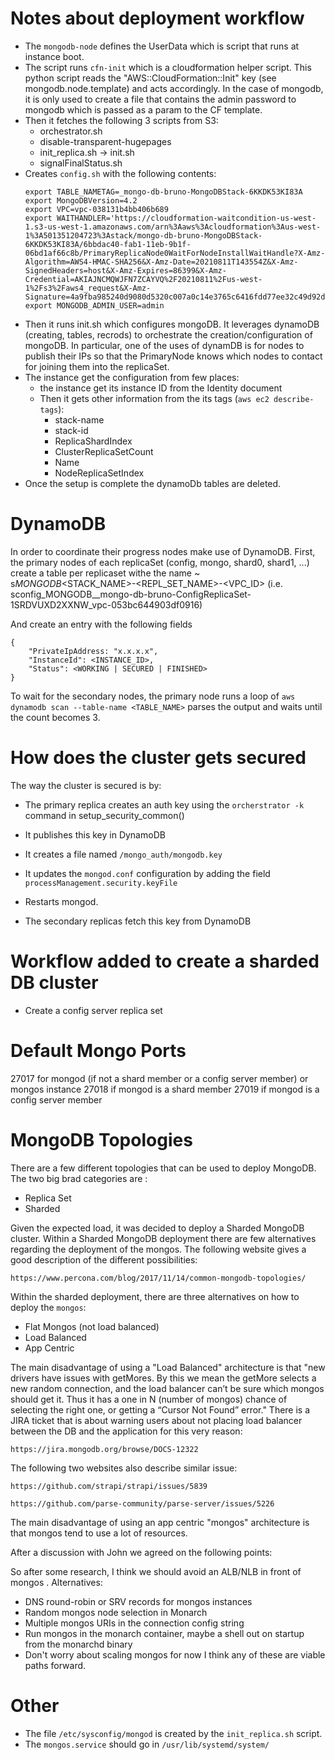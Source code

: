 # Notes about deployment workflow

- The `mongodb-node` defines the UserData which is script that runs at instance boot.
- The script runs `cfn-init` which is a cloudformation helper script. This python script reads the "AWS::CloudFormation::Init" key (see mongodb.node.template) and acts accordingly. In the case of mongodb, it is only used to create a file that contains the admin password to mongodb which is passed as a param to the CF template.
- Then it fetches the following 3 scripts from S3:
    - orchestrator.sh
    - disable-transparent-hugepages
    - init_replica.sh -> init.sh
    - signalFinalStatus.sh
- Creates `config.sh` with the following contents:
    ```
    export TABLE_NAMETAG=_mongo-db-bruno-MongoDBStack-6KKDK53KI83A
    export MongoDBVersion=4.2
    export VPC=vpc-038131b4bb406b689
    export WAITHANDLER='https://cloudformation-waitcondition-us-west-1.s3-us-west-1.amazonaws.com/arn%3Aaws%3Acloudformation%3Aus-west-1%3A501351204723%3Astack/mongo-db-bruno-MongoDBStack-6KKDK53KI83A/6bbdac40-fab1-11eb-9b1f-06bd1af66c8b/PrimaryReplicaNode0WaitForNodeInstallWaitHandle?X-Amz-Algorithm=AWS4-HMAC-SHA256&X-Amz-Date=20210811T143554Z&X-Amz-SignedHeaders=host&X-Amz-Expires=86399&X-Amz-Credential=AKIAJNCMQWJFN7ZCAYVQ%2F20210811%2Fus-west-1%2Fs3%2Faws4_request&X-Amz-Signature=4a9fba985240d9080d5320c007a0c14e3765c6416fdd77ee32c49d92d47dd76b'
    export MONGODB_ADMIN_USER=admin
    ```
- Then it runs init.sh which configures mongoDB. It leverages dynamoDB (creating, tables, recrods) to orchestrate the creation/configuration of mongoDB. In particular, one of the uses of dynamDB is for nodes to publish their IPs so that the PrimaryNode knows which nodes to contact for joining them into the replicaSet.
- The instance get the configuration from few places:
    - the instance get its instance ID from the Identity document
    - Then it gets other information from the its tags (`aws ec2 describe-tags`):
        - stack-name
        - stack-id
        - ReplicaShardIndex
        - ClusterReplicaSetCount
        - Name
        - NodeReplicaSetIndex
- Once the setup is complete the dynamoDb tables are deleted.

# DynamoDB

In order to coordinate their progress nodes make use of DynamoDB.
First, the primary nodes of each replicaSet (config, mongo, shard0, shard1, ...) create a table per replicaset withe the name ~ s<REPLSETNAME>_MONGODB_<STACK_NAME>-<REPL_SET_NAME>-<VPC_ID> (i.e. sconfig_MONGODB__mongo-db-bruno-ConfigReplicaSet-1SRDVUXD2XXNW_vpc-053bc644903df0916)

And create an entry with the following fields

```
{
    "PrivateIpAddress: "x.x.x.x",
    "InstanceId": <INSTANCE_ID>,
    "Status": <WORKING | SECURED | FINISHED>
}
```

To wait for the secondary nodes, the primary node runs a loop of `aws dynamodb scan --table-name <TABLE_NAME>` parses the output and waits until the count becomes 3.

# How does the cluster gets secured
The way the cluster is secured is by: 
- The primary replica creates an auth key using the `orcherstrator -k` command in setup_security_common()
- It publishes this key in DynamoDB
- It creates a file named `/mongo_auth/mongodb.key` 
- It updates the `mongod.conf` configuration by adding the field `processManagement.security.keyFile`
- Restarts mongod.

- The secondary replicas fetch this key from DynamoDB

# Workflow added to create a sharded DB cluster
- Create a config server replica set

# Default Mongo Ports

27017 for mongod (if not a shard member or a config server member) or mongos instance
27018 if mongod is a shard member
27019 if mongod is a config server member

# MongoDB Topologies

There are a few different topologies that can be used to deploy MongoDB. The two big brad categories are :
- Replica Set
- Sharded

Given the expected load, it was decided to deploy a Sharded MongoDB cluster. Within a Sharded MongoDB deployment there are few alternatives regarding the deployment of the mongos.
The following website gives a good description of the different possibilities:

```
https://www.percona.com/blog/2017/11/14/common-mongodb-topologies/
```

Within the sharded deployment, there are three alternatives on how to deploy the `mongos`:
- Flat Mongos (not load balanced)
- Load Balanced
- App Centric

The main disadvantage of using a "Load Balanced" architecture is that "new drivers have issues with getMores. By this we mean the getMore selects a new random connection, and the load balancer can’t be sure which mongos should get it. Thus it has a one in N (number of mongos) chance of selecting the right one, or getting a “Cursor Not Found” error."
There is a JIRA ticket that is about warning users about not placing load balancer between the DB and the application for this very reason:

```
https://jira.mongodb.org/browse/DOCS-12322
```

The following two websites also describe similar issue:

```
https://github.com/strapi/strapi/issues/5839
```

```
https://github.com/parse-community/parse-server/issues/5226
```


The main disadvantage of using an app centric "mongos" architecture is that mongos tend to use a lot of resources.

After a discussion with John we agreed on the following points:

So after some research, I think we should avoid an ALB/NLB in front of mongos . Alternatives:
- DNS round-robin or SRV records for mongos instances
- Random mongos node selection in Monarch
- Multiple mongos URIs in the connection config string
- Run mongos in the monarch container, maybe a shell out on startup from the monarchd binary
- Don't worry about scaling mongos for now
I think any of these are viable paths forward.

# Other

- The file `/etc/sysconfig/mongod` is created by the `init_replica.sh` script.
- The `mongos.service` should go in `/usr/lib/systemd/system/`

